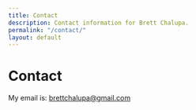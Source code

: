 ```yaml
---
title: Contact
description: Contact information for Brett Chalupa.
permalink: "/contact/"
layout: default
---
```


# Contact

My email is: [brettchalupa@gmail.com](mailto:brettchalupa@gmail.com)
